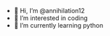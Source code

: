 - 👋 Hi, I’m @annihilation12
- 👀 I’m interested in coding
- 🌱 I’m currently learning python

<!---
annihilation12/annihilation12 is a ✨ special ✨ repository because its `README.md` (this file) appears on your GitHub profile.
You can click the Preview link to take a look at your changes.
--->
